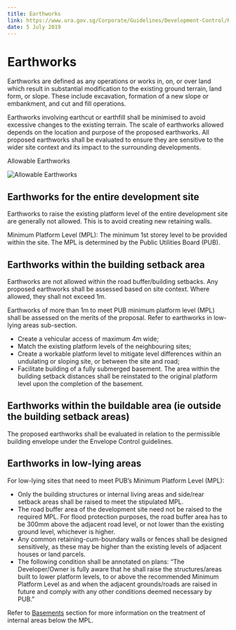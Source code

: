 ```yaml
---
title: Earthworks
link: https://www.ura.gov.sg/Corporate/Guidelines/Development-Control/Residential/Strata-Landed-Housing/Earthworks
date: 5 July 2019
---
```


# Earthworks

Earthworks are defined as any operations or works in, on, or over land which result in substantial modification to the existing ground terrain, land form, or slope. These include excavation, formation of a new slope or embankment, and cut and fill operations.

Earthworks involving earthcut or earthfill shall be minimised to avoid excessive changes to the existing terrain. The scale of earthworks allowed depends on the location and purpose of the proposed earthworks. All proposed earthworks shall be evaluated to ensure they are sensitive to the wider site context and its impact to the surrounding developments.

Allowable Earthworks

![Allowable Earthworks](https://www.ura.gov.sg/-/media/Corporate/Guidelines/Development-control/Landed-Housing/LHD08_Earthworks_Allowable_Earth_Cut.jpg?h=100%25&w=100%25)

## Earthworks for the entire development site

Earthworks to raise the existing platform level of the entire development site are generally not allowed. This is to avoid creating new retaining walls.

Minimum Platform Level (MPL): The minimum 1st storey level to be provided within the site. The MPL is determined by the Public Utilities Board (PUB).

## Earthworks within the building setback area

Earthworks are not allowed within the road buffer/building setbacks. Any proposed earthworks shall be assessed based on site context. Where allowed, they shall not exceed 1m.

Earthworks of more than 1m to meet PUB minimum platform level (MPL) shall be assessed on the merits of the proposal. Refer to earthworks in low-lying areas sub-section.

- Create a vehicular access of maximum 4m wide;
- Match the existing platform levels of the neighbouring sites;
- Create a workable platform level to mitigate level differences within an undulating or sloping site, or between the site and road;
- Facilitate building of a fully submerged basement. The area within the building setback distances shall be reinstated to the original platform level upon the completion of the basement.

## Earthworks within the buildable area (ie outside the building setback areas)

The proposed earthworks shall be evaluated in relation to the permissible building envelope under the Envelope Control guidelines.

## Earthworks in low-lying areas

For low-lying sites that need to meet PUB’s Minimum Platform Level (MPL):

- Only the building structures or internal living areas and side/rear setback areas shall be raised to meet the stipulated MPL.
- The road buffer area of the development site need not be raised to the required MPL. For flood protection purposes, the road buffer area has to be 300mm above the adjacent road level, or not lower than the existing ground level, whichever is higher.
- Any common retaining-cum-boundary walls or fences shall be designed sensitively, as these may be higher than the existing levels of adjacent houses or land parcels.
- The following condition shall be annotated on plans: “The Developer/Owner is fully aware that he shall raise the structures/areas built to lower platform levels, to or above the recommended Minimum Platform Level as and when the adjacent grounds/roads are raised in future and comply with any other conditions deemed necessary by PUB.”

Refer to [Basements](https://www.ura.gov.sg/Corporate/Guidelines/Development-Control/Residential/Strata-Landed-Housing/EC) section for more information on the treatment of internal areas below the MPL.

